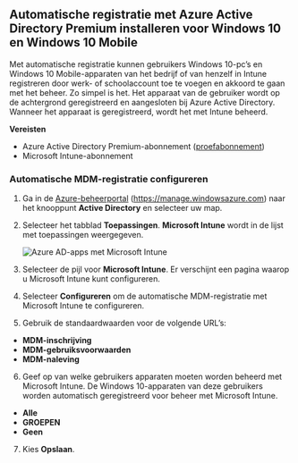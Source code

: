 ## <a name="set-up-windows-10-and-windows-10-mobile-automatic-enrollment-with-azure-active-directory-premium"></a>Automatische registratie met Azure Active Directory Premium installeren voor Windows 10 en Windows 10 Mobile

Met automatische registratie kunnen gebruikers Windows 10-pc’s en Windows 10 Mobile-apparaten van het bedrijf of van henzelf in Intune registreren door werk- of schoolaccount toe te voegen en akkoord te gaan met het beheer. Zo simpel is het. Het apparaat van de gebruiker wordt op de achtergrond geregistreerd en aangesloten bij Azure Active Directory. Wanneer het apparaat is geregistreerd, wordt het met Intune beheerd.

**Vereisten**
- Azure Active Directory Premium-abonnement ([proefabonnement](http://go.microsoft.com/fwlink/?LinkID=816845))
- Microsoft Intune-abonnement


### <a name="configure-automatic-mdm-enrollment"></a>Automatische MDM-registratie configureren

1. Ga in de [Azure-beheerportal](https://portal.azure.com) (https://manage.windowsazure.com) naar het knooppunt **Active Directory** en selecteer uw map.

2. Selecteer het tabblad **Toepassingen**. **Microsoft Intune** wordt in de lijst met toepassingen weergegeven.

    ![Azure AD-apps met Microsoft Intune](../media/aad-intune-app.png)

3. Selecteer de pijl voor **Microsoft Intune**. Er verschijnt een pagina waarop u Microsoft Intune kunt configureren.

4. Selecteer **Configureren** om de automatische MDM-registratie met Microsoft Intune te configureren.

5. Gebruik de standaardwaarden voor de volgende URL’s:

  - **MDM-inschrijving**
  - **MDM-gebruiksvoorwaarden** 
  - **MDM-naleving**

6.  Geef op van welke gebruikers apparaten moeten worden beheerd met Microsoft Intune. De Windows 10-apparaten van deze gebruikers worden automatisch geregistreerd voor beheer met Microsoft Intune.

  - **Alle**
  - **GROEPEN**
  - **Geen**

7. Kies **Opslaan**.
